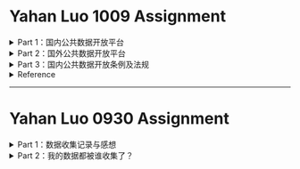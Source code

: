 # Yahan Luo 1009 Assignment
<details>
<summary>Part 1：国内公共数据开放平台</summary>
  
### 1.地方公共数据开放平台

**北京市**
- [北京市政务数据资源网](http://www.bjdata.gov.cn/jkfb/index.html)

**上海市**
- [上海市政府数据服务网](http://www.data.sh.gov.cn/home!toHomePage.action)

**天津市** 
- [天津市信息资源统一开放平台](https://data.tj.gov.cn/)

**福建省** 
- [福建省公共信息资源统一开放平台](https://data.fujian.gov.cn/odweb/)
- [厦门市大数据开放平台](http://data.xm.gov.cn/)

**四川省**
- [成都市公共数据开放平台](http://www.cddata.gov.cn/)
- [数据开放--四川省人民政府网站](http://www.sc.gov.cn/10462/13797/13873/)
- [雅安市人民政府数据开放栏目](http://www.yaan.gov.cn/shuju.html)
- [广元公共数据开放网](http://data.cngy.gov.cn/open/index.html)

**广东省** 
- [开放广东](http://gddata.gd.gov.cn/)
- [广东省金融数据开放平台](http://210.76.74.192/)
- [佛山市政府数据开放平台](http://www.foshan-data.cn/)
- [深圳市政府数据开放平台](http://opendata.sz.gov.cn/—)
- [广州市政府数据统一开放平台](http://data.gz.gov.cn/)
- [数据东莞](http://dataopen.dg.gov.cn/dataopen/)
- [惠州市政府数据开放平台](http://data.huizhou.gov.cn/)
- [珠海市民生数据开放平台](http://data.zhuhai.gov.cn/)
- [广东省政府数据统一开放平台-潮州市](http://gddata.gd.gov.cn/index.php/data/ls/Type/0/v/344.html)
- [广东省政府数据统一开放平台-河源市](http://gddata.gd.gov.cn/index.php/data/ls/Type/0/v/339.html)
- [江门市数据开放平台](http://data.jiangmen.gov.cn/)
- [中山市政府数据统一开放平台](http://zsdata.zs.gov.cn/web/index)
- [肇庆市人民政府数据开放平台](http://www.zhaoqing.gov.cn/sjkf/)
- [广东省政府数据统一开放平台-掲阳市](http://www.gddata.gov.en/index.php/data/ls/Type/0/v/345.html)
- [广东省政府数据统一开放平台-梅州市](http://www.gddata.gov.en/index.php/data/ls/Type/0/v/337.html)
- [广东省政府数据统一开放平台-清远市](http://www.gddata.gov.en/index.php/data/ls/Type/0/v/341/t/7.html)
- [广东省政府数据统一开放平台-汕头市](http://www.gddata.gov.en/index.php/data/ls/Type/0/v/330.html)
- [广东省政府数据统一开放平台-汕尾市](http://www.gddata.gov.en/index.php/data/ls/Type/0/v/338.html)
- [阳江市政府网数据开放栏目](http://www.yangjiang.gov.cn/sjkf)
- [茂名市人民政府数据开放栏目](http://www.maoming.gov.cn/zwgk/sjkf)
- [广东省政府数据统一开放平台-云浮市](http://www.gddata.gov.en/index.php/data/ls/Type/0/v/346.html)
- [湛江数据服务网](http://data.zhanjiang.gov.cn)
- [广东省政府数据统一开放平台-韶关市](http://www.gddata.gov.en/index.php/data/ls/Type/0/v/327.html)

**贵州省** 
- [贵州省政府数据开放平台](http://data.guizhou.gov.cn/)
- [贵阳市政府数据开放平台](http://www.gyopendata.gov.cn)
- [遵义市政府数据开放平台](http://www.zyopendata.gov.cn/index.html)
- [铜仁市政府数据开放平台](http://www.gztrdata.gov.cn)

**海南省** 
- [海南省政府数据统一开放平台](http://data.hainan.gov.cn)

**河南省** 
- [河南省公共数据开放平台](http://data.hnzwfw.gov.cn/odweb/)

**江西省** 
- [江西省政府数据开放网站](http://data.jiangxi.gov.cn/)

**山东省** 
- [山东公共数据开放网](http://data.sd.gov.cn/)
- [济南市公共数据开放网](http://www.jndata.gov.cn/)
- [青岛市公共数据开放网](http://data.qingdao.gov.cn/)
- [滨州市公共数据开放网](http://bzdata.sd.gov.cn)
- [德州市公共数据开放网](http://dzdata.sd.gov.cn)
- [荷泽市公共数据开放网](http://hzdata.sd.gov.cn)
- [济宁市公共数据开放网](http://jindata.sd.gov.cn)
- [聊城市公共数据开放网](http://lcdata.sd.gov.cn)
- [临沂市公共数据开放网](http://lydata.sd.gov.cn)
- [日照市公共数据开放网](http://rzdata.sd.gov.cn)
- [泰安市公共数据开放网](http://tadata.sd.gov.cn)
- [威海市公共数据开放网](http://whdata.sd.gov.cn)
- [潍坊市公共数据开放网](http://wfdata.sd.gov.cn)
- [烟台市公共数据开放网](http://ytdata.sd.gov.cn)
- [枣庄市公共数据开放网](http://zzdata.sd.gov.cn)
- [淄博市公共数据开放网](http://zbdata.sd.gov.cn)

**陕西省**
- [陕西省公共数据开放平台](http://www.sndata.gov.cn/)

**浙江省** 
- [浙江政务服务网“数据开放”专题网站](http://data.zjzwfw.gov.cn/)
- [宁波市政府数据服务网](http://www.datanb.gov.cn/nbdatafore/web/indexpage.action)
- [湖州市公共数据开放平台](http://data.huzhou.gov.cn/index.html)

**安徽省** 
- [合肥市政府数据开放平台](http://61.133.142.137)
- [蚌埠市信息资源开放平台](http://data.bengbu.gov.cn/)
- [黄山市人民政府数据开放栏目](http://www.huangshan.gov.cn/DataDevelopment/showTopicContentList/8/page_1.html)
- [阜阳市人民政府数据开放栏目](http://www.fy.gov.cn/openData)
- [六安市信息资源开放平台](http://data.luan.gov.cn:8081/dop)
- [马鞍山市人民政府数据开放栏目](http://www.mas.gov.cn/content/column/4697374)
- [宣城市人民政府数据开放网](http://sjkf.xuancheng.gov.cn/open-data-web)

**湖北省** 
- [武汉市政务公开数据服务网](http://www.wuhandata.gov.cn/whData/)
- [荆门市人民政府数据开放](http://data.jingmen.gov.cn)

**湖南省** 
- [长沙市政府门户网站数据开放平台](http://www.changsha.gov.cn/data/)
- [常德市人民政府政务数据栏目](http://dataopen.changde.gov.cn)

**江苏省** 
- [南京市人民政府数据开放](http://data.nanjing.gov.cn)
- [苏州市政府数据开放平台](http://www.suzhou.gov.cn/dataOpenWeb/data)
- [常州市政府数据开放平台](http://opendata.changzhou.gov.cn/)
- [连云港市公共数据开放网](http://www.lyg.gov.cn/data/)
- [淮安市公共数据开放网](http://opendata.huaian.gov.cn/dataopen/showindex/index.do)
- [南通市公共数据开放网](http://data.nantong.gov.cn/home/html/index.html)
- [泰州市政务数据开放平台](http://opendata.taizhou.gov.cn)
- [无锡市数据开放平台](http://etc.wuxi.gov.cn/zfxxgk/sjkf/index.shtml)
- [扬州政务数据服务网](http://data.yangzhou.gov.cn)

**黑龙江省** 
- [哈尔滨市政府数据开放平台](http://data.harbin.gov.cn/)
- [佳木斯市公共数据开放网](http://data.jms.gov.cn)

**新疆维吾尔自治区** 
- [新疆维吾尔自治区政务数据开放网](http://data.xinjiang.gov.cn/index.html)

**宁夏回族自治区**
- [宁夏回族自治区数据开放平台](http://ningxiadata.gov.cn/odweb/index.htm)
- [石嘴山政府数据开放平台](http://szssjkf.nxszs.gov.cn/)
- [银川市城市数据开放平台](http://data.yinchuan.gov.cn/)

**内蒙古自治区**
- [乌海市数据开放平台](http://whdata.wuhai.gov.cn/odweb/index.htm)

**以下是一些没有数据开放平台的省的政府统计数据网站**

- [云南省统计局](http://www.stats.yn.gov.cn/tjsj/)
- [广西壮族自治区政府数据](http://www.gxzf.gov.cn/gxsj.shtml)
- [西藏自治区人民政府政务公开](http://www.xizang.gov.cn/zwgk/)
- [辽宁省政务服务网](https://www.lnzwfw.gov.cn/)
- [吉林市人民政府数据](http://www.jl.gov.cn/sj/)
- [河北省人民政府数据](http://info.hebei.gov.cn/hbszfxxgk/6806024/6810698/index.html)
- [西省人民政府数据](http://www.shanxi.gov.cn/sj/)
- [甘肃省统计局](http://tjj.gansu.gov.cn/)
- [青海省统计局](http://tjj.qinghai.gov.cn/)
- [重庆数据](http://www.cqdata.gov.cn/)

### 2.全国公共数据开放平台

- [地理国情监测云平台](http://www.dsac.cn/)
- [中国气象开放服务平台](http://openweather.weather.com.cn/)
- [中国专利数据](http://patdata.sipo.gov.cn/)
- [国家数据](http://data.stats.gov.cn/)

</details>

<details>
<summary>Part 2：国外公共数据开放平台</summary>
  
我认为这个网站整理得非常详细,在此不多做赘述。
**[点击这里](http://www.tanmer.com/blog/537)**
</details>

<details>
<summary>Part 3：国内公共数据开放条例及法规</summary>

2012年：
- [《“十二五”国家政务信息化工程建设规划》](https://baike.baidu.com/item/“十二五”国家政务信息化工程建设规划)

2015年：
- [《促进大数据发展行动纲要》](https://baike.baidu.com/item/促进大数据发展行动纲要)

2016年：
- [《国家信息化发展战略纲要》](https://baike.baidu.com/item/国家信息化发展战略纲要)
- [《关于全面推进政务公开工作的意见》](https://baike.baidu.com/item/关于全面推进政务公开工作的意见)

2017年：
- [《关于推进公共信息资源开放的若干意见》](https://baike.baidu.com/item/关于推进公共信息资源开放的若干意见)
- [《上海市政务数据资源共享和开放2017年度工作计划》](http://www.echinagov.com/policy/220534.htm)
- [《贵阳市政府数据共享开放条例》](https://baike.baidu.com/item/贵阳市政府数据共享开放条例/22169058?fr=aladdin)

2018年：
- [《上海市公共数据资源开放 2018 年度工作计划》](http://www.jiading.gov.cn/keji/xxh/zczn/content_509049)

2019年：
- [《上海市公共数据开放暂行办法》](https://baike.baidu.com/item/上海市公共数据开放暂行办法/23750083?fr=aladdin)

</details>

<details>
<summary>Reference</summary>
  
> - [【Open Data】国外开放数据中心及政府数据开放平台汇总](http://www.tanmer.com/blog/537)
> - [最全的中国开放数据(open data)及政府数据开放平台汇总](http://www.tanmer.com/blog/451)
> - [2019中国地方政府数据开放报告](http://www.databanker.cn/research/254583.html)
> - [肖敏. 我国政府数据开放平台评价指标体系构建及实证研究.郑州航空工业管理学院,2019.](https://kdoc-cnki-net.w.cuc.edu.cn/kdoc/download.aspx?filename=iFVcIlFZCB1Z0I1TjZnW610ShBDaBFXQZVGTqZ1SFlzVYhGRsRVV5cTZoxWNXJER1gFNL1EW3QzQ0pmZ6JFSplVeGhVT==gR08WYwtiaJp0c3s0LysWOD10YLZlU3FXTuNUbZtGejZmMxc3b3kzZEFlYTR0T0JmQWNlNaZ2dW5WV3RUYGx0K18UU&dflag=catalog&tablename=CMFD201902&t=eyJ0eXAiOiJKV1QiLCJhbGciOiJIUzI1NiJ9.eyJhcHBpZCI6IjI5MjU4IiwidGltZXN0YW1wIjoxNTcwMjg4NDYzLCJub25jZSI6IkZFMk9XM2pkd2EifQ.VzpatSFq3z-AQkAvwK_ZGlCXcP9ic2O_ND8idQ25iZc)
> - [兰霖. 我国政府数据开放：现状、问题及完善策略研究.西北大学,2018.](https://kdoc-cnki-net.w.cuc.edu.cn/kdoc/download.aspx?filename=JJUO6RFOMBnWPFFRHB3T4hnY51kWWhTOLB1QiFnYXBlctNTRvFFWyV2VSZFSml1Y4tCSC92QLZmbTR0Q4tib5YTZBV3Qw0GTKtGNlR3LZhVSjNkQzhDNnF0ZhlGZLd2ZFt0M4AHdw0kR2o2dPN0V650c0czbv9Ud&dflag=catalog&tablename=CMFD201901&uid=WEEvREcwSlJHSldRa1FhcTdWa2FjR2REY0svdlQrajVydmM4U1Y5b1k0UT0=$9A4hF_YAuvQ5obgVAqNKPCYcEjKensW4IQMovwHtwkF4VYPoHbKxJw!!&t=eyJ0eXAiOiJKV1QiLCJhbGciOiJIUzI1NiJ9.eyJhcHBpZCI6IjI5MjU4IiwidGltZXN0YW1wIjoxNTcwMjc4MDMzLCJub25jZSI6IlZBZk81TkJoRjMifQ.ywWhTkKzaYlM93hBfVN5JnHD3UHl_Sm3hjaUv8JP9wM)
  
</details>


-----

# Yahan Luo 0930 Assignment
<details>
<summary>Part 1：数据收集记录与感想</summary>
  
### 数据收集记录

1. 从自己第一条朋友圈开始，记录之后每一条和恋爱感情相关的朋友圈。记录内容包括朋友圈的月份、时间、情绪、以及附上的图片类型等。
2. 以一个整圆为十二个月，以半径为一天24小时，建立一个特殊的坐标系。
3. 将朋友圈以点的形式标注在坐标系中，颜色类别代表情绪，颜色深浅代表年份。
4. 同一朋友圈中不同的图片类型用不同的符号代替。
![data-we1](https://github.com/YahanLuo/2019-Visual-Data-Journalism/blob/master/Assignment%200930/Dear-we-data%2001.jpg)
![data-we2](https://github.com/YahanLuo/2019-Visual-Data-Journalism/blob/master/Assignment%200930/Dear-we-data%2002.jpg)

### 出现的问题

1. 最开始的时候，我是以一段段短圆弧来表示一个朋友圈的。但很快我就发现这样表示会导致受众认为这是一个在时间上的持续性事件。所以我毅然抛弃了用圆弧的想法。
2. 然后，我企图使用一条条紧密排列的直线来表示，但这样一来它还是一个时间上的持续性事件，所以这个方法也被我否决了。
3. 最后我只能使用圆点。但是圆点真的不好看。
4. 标注使用图片类型的时候也出了问题，因为我的圆点太小，无法把图片类型直接标注在圆点上面，我只好把图片类型像标注向量一样画在旁边。这些向量的方向、长度我都没有定义，要是受众问我为什么这个是往上而另一个是往下的，我该如何解释？
![data-we3](https://github.com/YahanLuo/2019-Visual-Data-Journalism/blob/master/Assignment%200930/Dear-we-data%2003.jpg)

### 感想

1. 数据收集的工作没有我想象的复杂（可能是因为我的样本量也不大的缘故，就83个。）
2. 想要平衡信息量、精确度、美观和可读性这四个要素实在是太难了。我的图在信息量上也许比deardata要大一些点，每个样本反映了四到五个值。但实在是太丑了，太丑了。在精确度上，我总是奢望手绘中的每一个细节都能准确代表数据的一个值，但实际上是不可能的。在可读性上我觉得也是一个大问题，比如deardata里面很多的图，我不看解释都猜不到她在画什么。
3. 这份工作的重点到底是在数据还是在画图？这是个说明问题的图表还是个纯粹的艺术品？也许怎样看待它决定了我们侧重什么？
![data-we4](https://github.com/YahanLuo/2019-Visual-Data-Journalism/blob/master/Assignment%200930/Dear-we-data%2004.jpg)
![data-we5](https://github.com/YahanLuo/2019-Visual-Data-Journalism/blob/master/Assignment%200930/Dear-we-data%2005.jpg)
</details>

<details>
<summary>Part 2：我的数据都被谁收集了？</summary>

### 购物部分

1. 我购物的记录被淘宝、天猫、京东、当当等若干APP收集了；
2. 我购物的倾向或者欲望被小红书等种草软件收集着；
3. 当我使用微信、支付宝或银行卡支付时，我的支付记录被相应的机构以及APP收集了。

### 食物部分

1. 当我点外卖时，我的数据被美团、饿了么、大众点评收集了；
2. 当我节食减肥时，我吃东西的卡路里值被自己记录着；

### 出行部分

1. 我市内出行的数据被高德地图百度地图以及谷歌地图收集（尤其是我这样的大路痴）；
2. 我出门旅游的数据被去哪儿，携程，飞猪等APP收集；
3. 以及我的所有行踪都被警察叔叔用天网摄像头收集；
4. 以及现在几乎所有的能快速移动的长途旅行工具都需要身份证和实名验证，我的外出信息再一次被收集。

### 住宿部分

1. 我住宿的数据被楼妈登记在册，无论是晚归还是出远门还是退宿都会被楼妈登记；
2. 我外出住宿的数据被各大宾馆和去哪儿，小猪民宿、榛果民宿收集了。

### 精神生活部分

1. 我的社交圈数据被微信和QQ收集了；
2. 我的追热点记录被微博知乎浏览器等一众app收集着；
3. 我读的书被微信读书记录着，我看的电影被豆瓣记录着。

### 其他

1. 不仅我手机里面的APP收集我的数据，就连我的手机本身也在收集我的数据：我的手机会记录下我每天开关手机时间，锁屏时间，使用时间和分别用在每一个APP上的时间；
2. 我的现充生活被相册收集了，我的肥宅时光被b站收集了；
3. 我的学习成绩被教务处收集了，我的身体素质也被教务处收集了。  
</details>

